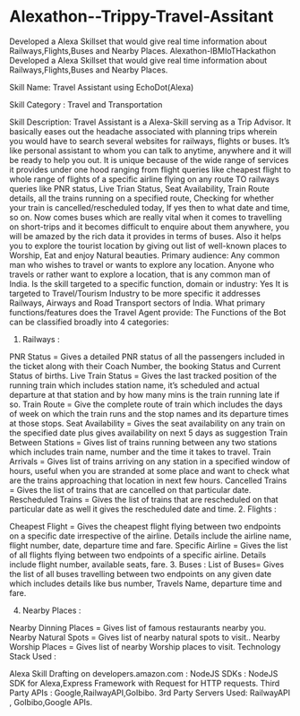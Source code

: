 # Alexathon--Trippy-Travel-Assitant
Developed a Alexa Skillset that would give real time information about Railways,Flights,Buses and Nearby Places.
Alexathon-IBMIoTHackathon
Developed a Alexa Skillset that would give real time information about Railways,Flights,Buses and Nearby Places.

Skill Name: Travel Assistant using EchoDot(Alexa)

Skill Category : Travel and Transportation

Skill Description: Travel Assistant is a Alexa-Skill serving as a Trip Advisor. It basically eases out the headache associated with planning trips wherein you would have to search several websites for railways, flights or buses. It’s like personal assistant to whom you can talk to anytime, anywhere and it will be ready to help you out. It is unique because of the wide range of services it provides under one hood ranging from flight queries like cheapest flight to whole range of flights of a specific airline flying on any route TO railways queries like PNR status, Live Trian Status, Seat Availability, Train Route details, all the trains running on a specified route, Checking for whether your train is cancelled/rescheduled today, If yes then to what date and time, so on. Now comes buses which are really vital when it comes to travelling on short-trips and it becomes difficult to enquire about them anywhere, you will be amazed by the rich data it provides in terms of buses. Also it helps you to explore the tourist location by giving out list of well-known places to Worship, Eat and enjoy Natural beauties. Primary audience: Any common man who wishes to travel or wants to explore any location. Anyone who travels or rather want to explore a location, that is any common man of India. Is the skill targeted to a specific function, domain or industry: Yes It is targeted to Travel/Tourism Industry to be more specific it addresses Railways, Airways and Road Transport sectors of India. What primary functions/features does the Travel Agent provide: The Functions of the Bot can be classified broadly into 4 categories:

1. Railways :

PNR Status = Gives a detailed PNR status of all the passengers included in the ticket along with their Coach Number, the booking Status and Current Status of births.
Live Train Status = Gives the last tracked position of the running train which includes station name, it’s scheduled and actual departure at that station and by how many mins is the train running late if so.
Train Route = Give the complete route of train which includes the days of week on which the train runs and the stop names and its departure times at those stops.
Seat Availability = Gives the seat availability on any train on the specified date plus gives availability on next 5 days as suggestion
Train Between Stations = Gives list of trains running between any two stations which includes train name, number and the time it takes to travel.
Train Arrivals = Gives list of trains arriving on any station in a specified window of hours, useful when you are stranded at some place and want to check what are the trains approaching that location in next few hours.
Cancelled Trains = Gives the list of trains that are cancelled on that particular date.
Rescheduled Trains = Gives the list of trains that are rescheduled on that particular date as well it gives the rescheduled date and time.
2. Flights :

Cheapest Flight = Gives the cheapest flight flying between two endpoints on a specific date irrespective of the airline. Details include the airline name, flight number, date, departure time and fare.
Specific Airline = Gives the list of all flights flying between two endpoints of a specific airline. Details include flight number, available seats, fare.
3. Buses : List of Buses= Gives the list of all buses travelling between two endpoints on any given date which includes details like bus number, Travels Name, departure time and fare.

4. Nearby Places :

Nearby Dinning Places = Gives list of famous restaurants nearby you.
Nearby Natural Spots = Gives list of nearby natural spots to visit..
Nearby Worship Places = Gives list of nearby Worship places to visit.
Technology Stack Used :

Alexa Skill Drafting on developers.amazon.com : NodeJS
SDKs : NodeJS SDK for Alexa,Express Framework with Request for HTTP requests.
Third Party APIs : Google,RailwayAPI,GoIbibo. 
3rd Party Servers Used: RailwayAPI , GoIbibo,Google APIs.
